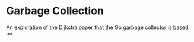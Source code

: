 # Garbage Collection
An exploration of the Dijkstra paper that the Go garbage collector is based on.
